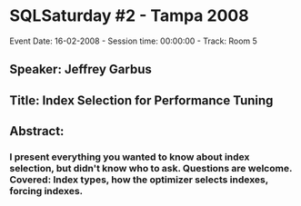 # SQLSaturday #2 - Tampa 2008
Event Date: 16-02-2008 - Session time: 00:00:00 - Track: Room 5
## Speaker: Jeffrey Garbus
## Title: Index Selection for Performance  Tuning
## Abstract:
### I present everything you wanted to know about index selection, but didn't know who to ask. Questions are welcome. Covered: Index types, how the optimizer selects indexes, forcing indexes.
